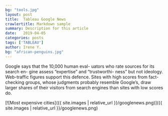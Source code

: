 ```yaml
---
bg: "tools.jpg"
layout: post
title:  Tableau Google News
crawlertitle: Markdown sample
summary: Description for this article
date:   2019-04-05
categories: posts
tags: ['TABLEAU']
author: Irene Y.
bg: "african-penguins.jpg"
---
```


Google says that the 10,000 human eval- uators who rate sources for its search en- gine assess “expertise” and “trustworthi- ness” but not ideology. Web-traffic figures support this defence. Sites with high scores from fact-checking groups, whose judgments probably resemble Google’s, draw larger shares of their visitors from search engines than sites with low scores do. 

[![Most expensive cities]({{ site.images | relative_url }}/googlenews.png)]({{ site.images | relative_url }}/googlenews.png)
